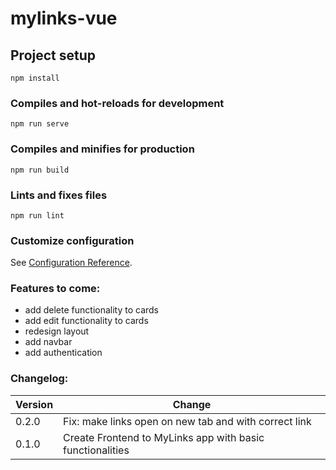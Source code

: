# mylinks-vue

## Project setup
```
npm install
```

### Compiles and hot-reloads for development
```
npm run serve
```

### Compiles and minifies for production
```
npm run build
```

### Lints and fixes files
```
npm run lint
```

### Customize configuration
See [Configuration Reference](https://cli.vuejs.org/config/).

### Features to come:
- add delete functionality to cards
- add edit functionality to cards
- redesign layout
- add navbar
- add authentication

### Changelog:

| Version | Change |
| ------- | ----------- |
| 0.2.0 | Fix: make links open on new tab and with correct link |
| 0.1.0 | Create Frontend to MyLinks app with basic functionalities |

